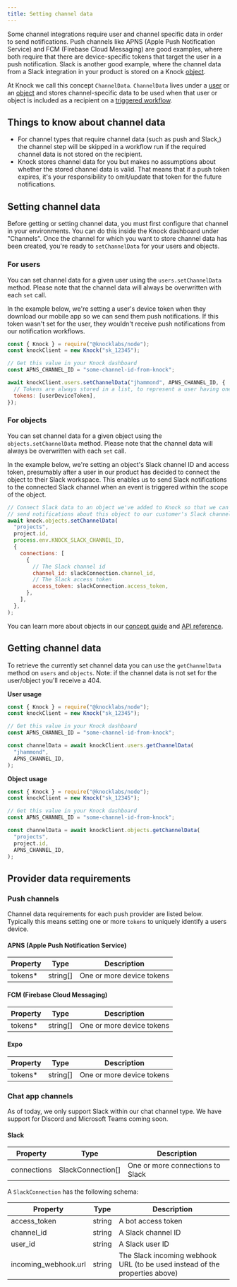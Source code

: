 ```yaml
---
title: Setting channel data
---
```


Some channel integrations require user and channel specific data in order to send notifications. Push channels like APNS (Apple Push Notification Service) and FCM (Firebase Cloud Messaging) are good examples, where both require that there are device-specific tokens that target the user in a push notification. Slack is another good example, where the channel data from a Slack integration in your product is stored on a Knock [object](/send-and-manage-data/objects).

At Knock we call this concept `ChannelData`. `ChannelData` lives under a [user](/send-and-manage-data/users) or an [object](/send-and-manage-data/objects) and stores channel-specific data to be used when that user or object is included as a recipient on a [triggered workflow](/send-notifications/triggering-workflows).

## Things to know about channel data

- For channel types that require channel data (such as push and Slack,) the channel step will be skipped in a workflow run if the required channel data is not stored on the recipient.
- Knock stores channel data for you but makes no assumptions about whether the stored channel data is valid. That means that if a push token expires, it's your responsibility to omit/update that token for the future notifications.

## Setting channel data

Before getting or setting channel data, you must first configure that channel in your environments. You can do this inside the Knock dashboard under "Channels". Once the channel for which you want to store channel data has been created, you're ready to `setChannelData` for your users and objects.

### For users

You can set channel data for a given user using the `users.setChannelData` method. Please note that the channel data will always be overwritten with each `set` call.

In the example below, we're setting a user's device token when they download our mobile app so we can send them push notifications. If this token wasn't set for the user, they wouldn't receive push notifications from our notification workflows.

```javascript Set channel data for a user
const { Knock } = require("@knocklabs/node");
const knockClient = new Knock("sk_12345");

// Get this value in your Knock dashboard
const APNS_CHANNEL_ID = "some-channel-id-from-knock";

await knockClient.users.setChannelData("jhammond", APNS_CHANNEL_ID, {
  // Tokens are always stored in a list, to represent a user having one or more devices
  tokens: [userDeviceToken],
});
```

### For objects

You can set channel data for a given object using the `objects.setChannelData` method. Please note that the channel data will always be overwritten with each `set` call.

In the example below, we're setting an object's Slack channel ID and access token, presumably after a user in our product has decided to connect the object to their Slack workspace. This enables us to send Slack notifications to the connected Slack channel when an event is triggered within the scope of the object.

```javascript Set channel data for an object
// Connect Slack data to an object we've added to Knock so that we can
// send notifications about this object to our customer's Slack channel
await knock.objects.setChannelData(
  "projects",
  project.id,
  process.env.KNOCK_SLACK_CHANNEL_ID,
  {
    connections: [
      {
        // The Slack channel id
        channel_id: slackConnection.channel_id,
        // The Slack access token
        access_token: slackConnection.access_token,
      },
    ],
  },
);
```

You can learn more about objects in our [concept guide](/send-and-manage-data/objects) and [API reference](/reference#objects).

## Getting channel data

To retrieve the currently set channel data you can use the `getChannelData` method on `users` and `objects`. Note: if
the channel data is not set for the user/object you'll receive a 404.

**User usage**

```javascript Get channel data for a user
const { Knock } = require("@knocklabs/node");
const knockClient = new Knock("sk_12345");

// Get this value in your Knock dashboard
const APNS_CHANNEL_ID = "some-channel-id-from-knock";

const channelData = await knockClient.users.getChannelData(
  "jhammond",
  APNS_CHANNEL_ID,
);
```

**Object usage**

```javascript Get channel data for an object
const { Knock } = require("@knocklabs/node");
const knockClient = new Knock("sk_12345");

// Get this value in your Knock dashboard
const APNS_CHANNEL_ID = "some-channel-id-from-knock";

const channelData = await knockClient.objects.getChannelData(
  "projects",
  project.id,
  APNS_CHANNEL_ID,
);
```

## Provider data requirements

### Push channels

Channel data requirements for each push provider are listed below. Typically this means setting
one or more `tokens` to uniquely identify a users device.

#### APNS (Apple Push Notification Service)

| Property | Type     | Description               |
| -------- | -------- | ------------------------- |
| tokens\* | string[] | One or more device tokens |

#### FCM (Firebase Cloud Messaging)

| Property | Type     | Description               |
| -------- | -------- | ------------------------- |
| tokens\* | string[] | One or more device tokens |

#### Expo

| Property | Type     | Description               |
| -------- | -------- | ------------------------- |
| tokens\* | string[] | One or more device tokens |

### Chat app channels

As of today, we only support Slack within our chat channel type. We have support for Discord and Microsoft Teams coming soon.

#### Slack

| Property    | Type              | Description                      |
| ----------- | ----------------- | -------------------------------- |
| connections | SlackConnection[] | One or more connections to Slack |

A `SlackConnection` has the following schema:

| Property             | Type   | Description                                                                 |
| -------------------- | ------ | --------------------------------------------------------------------------- |
| access_token         | string | A bot access token                                                          |
| channel_id           | string | A Slack channel ID                                                          |
| user_id              | string | A Slack user ID                                                             |
| incoming_webhook.url | string | The Slack incoming webhook URL (to be used instead of the properties above) |
